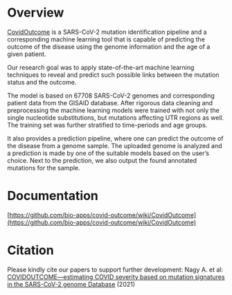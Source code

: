 # Overview
[CovidOutcome](https://covidoutcome.bio-ml.com) is a SARS-CoV-2 mutation identification pipeline and a corresponding machine learning tool that is capable of predicting the outcome of the disease using the genome information and the age of a given patient.

Our research goal was to apply state-of-the-art machine learning techniques to reveal and predict such possible links between the mutation status and the outcome. 

The model is based on 67708 SARS-CoV-2 genomes and corresponding patient data from the GISAID database. After rigorous data cleaning and preprocessing the machine learning models were trained with not only the single nucleotide substitutions, but mutations affecting UTR regions as well. The training set was further stratified to time-periods and age groups.

It also provides a prediction pipeline, where one can predict the outcome of the disease from a genome sample. The uploaded genome is analyzed and a prediction is made by one of the suitable models based on the user’s choice. Next to the prediction, we also output the found annotated mutations for the sample.

# Documentation

[https://github.com/bio-apps/covid-outcome/wiki/CovidOutcome](https://github.com/bio-apps/covid-outcome/wiki/CovidOutcome)

# Citation

Please kindly cite our papers to support further development:
Nagy A. et al: [COVIDOUTCOME—estimating COVID severity based on mutation signatures in the SARS-CoV-2 genome Database](https://academic.oup.com/database/article-abstract/doi/10.1093/database/baab020/6272506) (2021)
